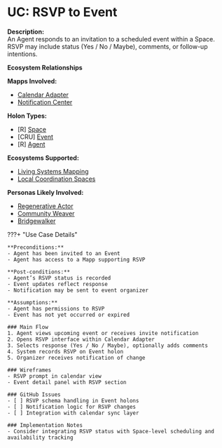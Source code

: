 # UC: RSVP to Event

**Description:**  
An Agent responds to an invitation to a scheduled event within a Space. RSVP may include status (Yes / No / Maybe), comments, or follow-up intentions.

**Ecosystem Relationships**

**Mapps Involved:**
- [Calendar Adapter](../mapps/calendar-adapter.md)
- [Notification Center](../mapps/notification-center.md)

**Holon Types:**
- [R] [Space](../holon-types.md#space)
- [CRU] [Event](../holon-types.md#event)
- [R] [Agent](../holon-types.md#agent)

**Ecosystems Supported:**
- [Living Systems Mapping](../ecosystem-activation.md#5-natural-resource-commons)
- [Local Coordination Spaces](../ecosystem-activation.md#1-empowered-agents-holarchy)

**Personas Likely Involved:**
- [Regenerative Actor](../personas/regenerative-actor.md)
- [Community Weaver](../personas/community-weaver.md)
- [Bridgewalker](../personas/bridgewalker.md)

???+ "Use Case Details"

    **Preconditions:**  
    - Agent has been invited to an Event  
    - Agent has access to a Mapp supporting RSVP  

    **Post-conditions:**  
    - Agent’s RSVP status is recorded  
    - Event updates reflect response  
    - Notification may be sent to event organizer  

    **Assumptions:**  
    - Agent has permissions to RSVP  
    - Event has not yet occurred or expired  

    ### Main Flow  
    1. Agent views upcoming event or receives invite notification  
    2. Opens RSVP interface within Calendar Adapter  
    3. Selects response (Yes / No / Maybe), optionally adds comments  
    4. System records RSVP on Event holon  
    5. Organizer receives notification of change  

    ### Wireframes  
    - RSVP prompt in calendar view  
    - Event detail panel with RSVP section  

    ### GitHub Issues  
    - [ ] RSVP schema handling in Event holons  
    - [ ] Notification logic for RSVP changes  
    - [ ] Integration with calendar sync layer  

    ### Implementation Notes  
    - Consider integrating RSVP status with Space-level scheduling and availability tracking